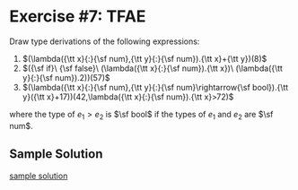 # Exercise #7: TFAE

Draw type derivations of the following expressions:

1. $(\lambda({\tt x}{:}{\sf num},{\tt y}{:}{\sf num}).{\tt x}+{\tt y})(8)$
2. $({\sf if}\ {\sf false}\ (\lambda({\tt x}{:}{\sf num}).{\tt x})\ (\lambda({\tt y}{:}{\sf num}).2))(57)$
3. $(\lambda({\tt x}{:}{\sf num},{\tt y}{:}{\sf num}\rightarrow{\sf bool}).{\tt y}({\tt x}+17))(42,\lambda({\tt x}{:}{\sf num}).{\tt x}>72)$

where the type of $e_1>e_2$ is $\sf bool$ if the types of $e_1$ and $e_2$ are $\sf num$.

## Sample Solution

[sample solution](./solution.pdf)
